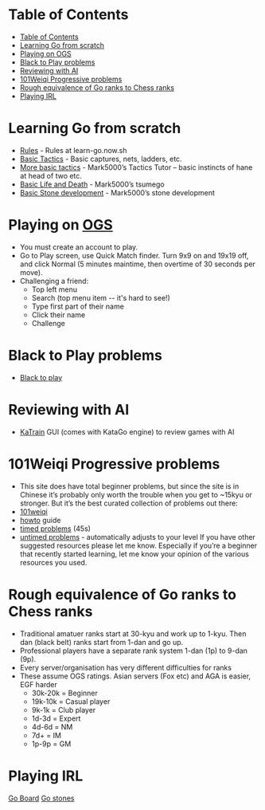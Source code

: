 
# Table of Contents
- [Table of Contents](#table-of-contents)
- [Learning Go from scratch](#learning-go-from-scratch)
- [Playing on OGS](#playing-on-ogs)
- [Black to Play problems](#black-to-play-problems)
- [Reviewing with AI](#reviewing-with-ai)
- [101Weiqi Progressive problems](#101weiqi-progressive-problems)
- [Rough equivalence of Go ranks to Chess ranks](#rough-equivalence-of-go-ranks-to-chess-ranks)
- [Playing IRL](#playing-irl)

# Learning Go from scratch
* [Rules](https://learn-go.now.sh) - Rules at learn-go.now.sh
* [Basic Tactics](https://online-go.com/puzzle/1493) - Basic captures, nets, ladders, etc.
* [More basic tactics](https://online-go.com/puzzle/1769) - Mark5000’s Tactics Tutor – basic instincts of hane at head of two etc.
* [Basic Life and Death](https://online-go.com/puzzle/2625) - Mark5000’s tsumego
* [Basic Stone development](https://online-go.com/puzzle/3421) - Mark5000’s stone development

# Playing on [OGS](https://online-go.com/)
* You must create an account to play.
* Go to Play screen, use Quick Match finder. Turn 9x9 on and 19x19 off, and click Normal (5 minutes maintime, then overtime of 30 seconds per move).
* Challenging a friend: 
  * Top left menu
  * Search (top menu item -- it's hard to see!)
  * Type first part of their name
  * Click their name
  * Challenge

# Black to Play problems
* [Black to play](http://blacktoplay.com)

# Reviewing with AI
* [KaTrain](https://github.com/sanderland/katrain/releases) GUI (comes with KataGo engine) to review games with AI

# 101Weiqi Progressive problems
* This site does have total beginner problems, but since the site is in Chinese it’s probably only worth the trouble when you get to ~15kyu or stronger. But it’s the best curated collection of problems out there:
* [101weiqi](https://www.101weiqi.com)
* [howto](https://imgur.com/a/Sh67B8w) guide
* [timed problems](https://www.101weiqi.com/guan) (45s)
* [untimed problems](https://www.101weiqi.com/task/do) - automatically adjusts to your level
If you have other suggested resources please let me know. Especially if you’re a beginner that recently started learning, let me know your opinion of the various resources you used.

# Rough equivalence of Go ranks to Chess ranks
  * Traditional amatuer ranks start at 30-kyu and work up to 1-kyu. Then dan (black belt) ranks start from 1-dan and go up.
  * Professional players have a separate rank system 1-dan (1p) to 9-dan (9p).
  * Every server/organisation has very different difficulties for ranks
  * These assume OGS ratings. Asian servers (Fox etc) and AGA is easier, EGF harder
    * 30k-20k = Beginner
    * 19k-10k = Casual player
    * 9k-1k = Club player
    * 1d-3d = Expert
    * 4d-6d = NM
    * 7d+ = IM
    * 1p-9p = GM

# Playing IRL
[Go Board](https://store.baduk.club/collections/club-tournament-gear/products/foldable-go-board)
[Go stones](https://store.baduk.club/collections/club-tournament-gear/products/baduk-pieces-set-of-black-and-white)
